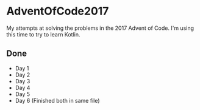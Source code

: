# AdventOfCode2017

My attempts at solving the problems in the 2017 Advent of Code. I'm using this time to try to learn Kotlin.

## Done
* Day 1
* Day 2
* Day 3
* Day 4
* Day 5
* Day 6 (Finished both in same file)
